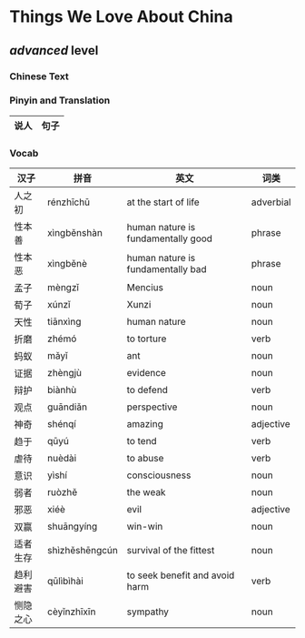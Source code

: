 # Things We Love About China
## *advanced* level

### Chinese Text


### Pinyin and Translation
|说人|句子|
|----|----|
### Vocab
|汉子|拼音|英文|词类|
|----|----|----|----|
|人之初|rénzhīchū|at the start of life|adverbial|
|性本善|xìngběnshàn|human nature is fundamentally good|phrase|
|性本恶|xìngběnè|human nature is fundamentally bad|phrase|
|孟子|mèngzǐ|Mencius|noun|
|荀子|xúnzǐ|Xunzi|noun|
|天性|tiānxìng|human nature|noun|
|折磨|zhémó|to torture|verb|
|蚂蚁|mǎyǐ|ant|noun|
|证据|zhèngjù|evidence|noun|
|辩护|biànhù|to defend|verb|
|观点|guāndiǎn|perspective|noun|
|神奇|shénqí|amazing|adjective|
|趋于|qūyú|to tend|verb|
|虐待|nuèdài|to abuse|verb|
|意识|yìshí|consciousness|noun|
|弱者|ruòzhě|the weak|noun|
|邪恶|xiéè|evil|adjective|
|双赢|shuāngyíng|win-win|noun|
|适者生存|shìzhěshēngcún|survival of the fittest|noun|
|趋利避害|qūlìbìhài|to seek benefit and avoid harm|verb|
|恻隐之心|cèyǐnzhīxīn|sympathy|noun|